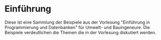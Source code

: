# Einführung

Diese ist eine Sammlung der Beispiele aus der Vorlesung "Einführung in Programmierung und Datenbanken" für Umwelt- und Bauingeneure. Die Beispiele verdeutlichen die Themen die in der Vorlesung diskutiert werden.

<!-- 
- 100/0/0 Motivation & Grundlagen
  - V/-/- Hardware eines Computers
  - V/-/- Logik Gatter
- 75/0/0 Grundkonzepte Informatik
  - V/-/- Wissenspyramide
  - V/-/- Software Architekturen
  - V/-/- Programmiersprachen Grundlagen
  - -/-/Ü Python Grundlagen
  - -/-/Ü Replit Grundlagen
- 100/100/100 Daten und Funktionen
  - V/C/Ü Datentypen
  - V/C/Ü Operatoren
  - V/C/Ü Funktionen
- 100/66/33 Ablauf und Verzweigungen
  - V/C/Ü Verzweigungen
  - V/C/Ü Programmablauf
  - V/-/- Algorithmen
- 100/100/33 Schleifen und Rekursion
  - V/C/- Schleifen
  - V/C/Ü Rekursion
  - V/C/- Such und Sortieralgorithmen
- 100/100/33 Fehler und Debugging
  - V/C/Ü Fehler und Ausnahmen
  - V/C/- Unit-Tests
  - V/C/- Debugging
- 100/100/50 Objektorientierung
  - V/C/Ü Objektorientierung
  - V/C/- Modellierung mit Objekten
- 100/100/66 Softwareentwurf
  - V/C/- Entwurfsvorgehen
  - V/C/Ü Bibliotheken und Pakete
  - V/C/Ü Übungsbeispiel: Hafen von Rotterdam
- 100/100/50 Datenhaltung
  - V/C/Ü Datenhaltung
  - V/C/- Netzwerkkommunikation
- 100/66/33 Datenbanken
  - V/-/- Datenbanken Grundlagen
  - V/C/- Relationale Datenbanken
  - V/C/Ü Tabellen mit SQL abfragen
- 100/100/0 Datenbankentwurf
  - V/C/- Datenbankentwurf
  - V/C/- Tabellen mit SQL anlegen
- 100/0/0 Ausblick
  - V/-/- Trends
  - V/-/- Digitale Zwillinge
  - V/-/- KI
-->

```{tableofcontents}
```
